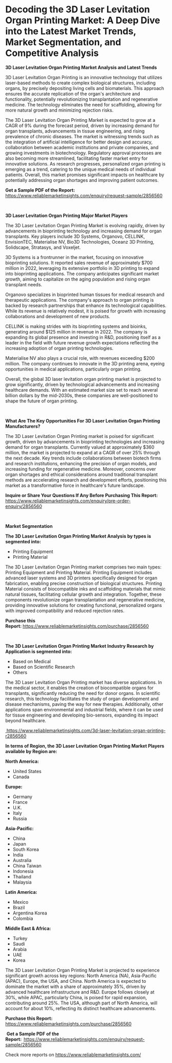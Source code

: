<p><h1>Decoding the 3D Laser Levitation Organ Printing Market: A Deep Dive into the Latest Market Trends, Market Segmentation, and Competitive Analysis</h1></p><p><strong>3D Laser Levitation Organ Printing Market Analysis and Latest Trends</strong></p>
<p><p>3D Laser Levitation Organ Printing is an innovative technology that utilizes laser-based methods to create complex biological structures, including organs, by precisely depositing living cells and biomaterials. This approach ensures the accurate replication of the organ's architecture and functionality, potentially revolutionizing transplantation and regenerative medicine. The technology eliminates the need for scaffolding, allowing for more natural growth and minimizing rejection risks.</p><p>The 3D Laser Levitation Organ Printing Market is expected to grow at a CAGR of 9% during the forecast period, driven by increasing demand for organ transplants, advancements in tissue engineering, and rising prevalence of chronic diseases. The market is witnessing trends such as the integration of artificial intelligence for better design and accuracy, collaboration between academic institutions and private companies, and growing investments in biotechnology. Regulatory approval processes are also becoming more streamlined, facilitating faster market entry for innovative solutions. As research progresses, personalized organ printing is emerging as a trend, catering to the unique medical needs of individual patients. Overall, this market promises significant impacts on healthcare by potentially addressing organ shortages and improving patient outcomes.</p></p>
<p><strong>Get a Sample PDF of the Report:&nbsp;</strong> <a href="https://www.reliablemarketinsights.com/enquiry/request-sample/2856560?utm_campaign=2951&utm_medium=2&utm_source=Github&utm_content=ia&utm_term=12032025&utm_id=3d-laser-levitation-organ-printing">https://www.reliablemarketinsights.com/enquiry/request-sample/2856560</a></p>
<p>&nbsp;</p>
<p><strong>3D Laser Levitation Organ Printing Major Market Players</strong></p>
<p><p>The 3D Laser Levitation Organ Printing Market is evolving rapidly, driven by advancements in bioprinting technology and increasing demand for organ transplants. Key players include 3D Systems, Organovo, CELLINK, EnvisionTEC, Materialise NV, Bio3D Technologies, Oceanz 3D Printing, Solidscape, Stratasys, and Voxeljet.</p><p>3D Systems is a frontrunner in the market, focusing on innovative bioprinting solutions. It reported sales revenue of approximately $700 million in 2022, leveraging its extensive portfolio in 3D printing to expand into bioprinting applications. The company anticipates significant market growth, aiming to capitalize on the aging population and rising organ transplant needs.</p><p>Organovo specializes in bioprinted human tissues for medical research and therapeutic applications. The company's approach to organ printing is backed by research partnerships that enhance its technological capabilities. While its revenue is relatively modest, it is poised for growth with increasing collaborations and development of new products.</p><p>CELLINK is making strides with its bioprinting systems and bioinks, generating around $125 million in revenue in 2022. The company is expanding its global presence and investing in R&D, positioning itself as a leader in the field with future revenue growth expectations reflecting the increasing adoption of organ printing technologies.</p><p>Materialise NV also plays a crucial role, with revenues exceeding $200 million. The company continues to innovate in the 3D printing arena, eyeing opportunities in medical applications, particularly organ printing.</p><p>Overall, the global 3D laser levitation organ printing market is projected to grow significantly, driven by technological advancements and increasing healthcare demands. With an estimated market size set to reach several billion dollars by the mid-2030s, these companies are well-positioned to shape the future of organ printing.</p></p>
<p>&nbsp;</p>
<p><strong>What Are The Key Opportunities For 3D Laser Levitation Organ Printing Manufacturers?</strong></p>
<p><p>The 3D Laser Levitation Organ Printing market is poised for significant growth, driven by advancements in bioprinting technologies and increasing demand for organ transplants. Currently valued at approximately $360 million, the market is projected to expand at a CAGR of over 25% through the next decade. Key trends include collaborations between biotech firms and research institutions, enhancing the precision of organ models, and increasing funding for regenerative medicine. Moreover, concerns over organ shortages and ethical considerations around traditional transplant methods are accelerating research and development efforts, positioning this market as a transformative force in healthcare's future landscape.</p></p>
<p><strong>Inquire or Share Your Questions If Any Before Purchasing This Report:</strong> <a href="https://www.reliablemarketinsights.com/enquiry/pre-order-enquiry/2856560?utm_campaign=2951&utm_medium=2&utm_source=Github&utm_content=ia&utm_term=12032025&utm_id=3d-laser-levitation-organ-printing">https://www.reliablemarketinsights.com/enquiry/pre-order-enquiry/2856560</a></p>
<p>&nbsp;</p>
<p><strong>Market Segmentation</strong></p>
<p><strong>The 3D Laser Levitation Organ Printing Market Analysis by types is segmented into:</strong></p>
<p><ul><li>Printing Equipment</li><li>Printing Material</li></ul></p>
<p><p>The 3D Laser Levitation Organ Printing market comprises two main types: Printing Equipment and Printing Material. Printing Equipment includes advanced laser systems and 3D printers specifically designed for organ fabrication, enabling precise construction of biological structures. Printing Material consists of biocompatible inks and scaffolding materials that mimic natural tissues, facilitating cellular growth and integration. Together, these components revolutionize organ transplantation and regenerative medicine, providing innovative solutions for creating functional, personalized organs with improved compatibility and reduced rejection rates.</p></p>
<p><strong>Purchase this Report:&nbsp;</strong><a href="https://www.reliablemarketinsights.com/purchase/2856560?utm_campaign=2951&utm_medium=2&utm_source=Github&utm_content=ia&utm_term=12032025&utm_id=3d-laser-levitation-organ-printing">https://www.reliablemarketinsights.com/purchase/2856560</a></p>
<p>&nbsp;</p>
<p><strong>The 3D Laser Levitation Organ Printing Market Industry Research by Application is segmented into:</strong></p>
<p><ul><li>Based on Medical</li><li>Based on Scientific Research</li><li>Others</li></ul></p>
<p><p>The 3D Laser Levitation Organ Printing market has diverse applications. In the medical sector, it enables the creation of biocompatible organs for transplants, significantly reducing the need for donor organs. In scientific research, this technology facilitates the study of organ development and disease mechanisms, paving the way for new therapies. Additionally, other applications span environmental and industrial fields, where it can be used for tissue engineering and developing bio-sensors, expanding its impact beyond healthcare.</p></p>
<p><a href="https://www.reliablemarketinsights.com/3d-laser-levitation-organ-printing-r2856560?utm_campaign=2951&utm_medium=2&utm_source=Github&utm_content=ia&utm_term=12032025&utm_id=3d-laser-levitation-organ-printing">&nbsp;https://www.reliablemarketinsights.com/3d-laser-levitation-organ-printing-r2856560</a></p>
<p><strong>In terms of Region, the 3D Laser Levitation Organ Printing Market Players available by Region are:</strong></p>
<p>
    <p> <strong> North America: </strong>
        <ul>
            <li>United States</li>
            <li>Canada</li>
        </ul>
        </p> 
    <p> <strong> Europe: </strong>
        <ul>
            <li>Germany</li>
            <li>France</li>
            <li>U.K.</li>
            <li>Italy</li>
            <li>Russia</li>
        </ul>
        </p> 
    <p> <strong> Asia-Pacific: </strong>
        <ul>
            <li>China</li>
            <li>Japan</li>
            <li>South Korea</li>
            <li>India</li>
            <li>Australia</li>
            <li>China Taiwan</li>
            <li>Indonesia</li>
            <li>Thailand</li>
            <li>Malaysia</li>
        </ul>
        </p> 
    <p> <strong> Latin America: </strong>
        <ul>
            <li>Mexico</li>
            <li>Brazil</li>
            <li>Argentina Korea</li>
            <li>Colombia</li>
        </ul>
        </p> 
    <p> <strong> Middle East & Africa: </strong>
        <ul>
            <li>Turkey</li>
            <li>Saudi</li>
            <li>Arabia</li>
            <li>UAE</li>
            <li>Korea</li>
        </ul>
    </p>
    </p>
<p><p>The 3D Laser Levitation Organ Printing Market is projected to experience significant growth across key regions: North America (NA), Asia-Pacific (APAC), Europe, the USA, and China. North America is expected to dominate the market with a share of approximately 35%, driven by advanced healthcare infrastructure and R&D. Europe follows closely at 30%, while APAC, particularly China, is poised for rapid expansion, contributing around 25%. The USA, although part of North America, will account for about 10%, reflecting its distinct healthcare advancements.</p></p>
<p><strong>Purchase this Report: </strong><a href="https://www.reliablemarketinsights.com/purchase/2856560?utm_campaign=2951&utm_medium=2&utm_source=Github&utm_content=ia&utm_term=12032025&utm_id=3d-laser-levitation-organ-printing">https://www.reliablemarketinsights.com/purchase/2856560</a></p>
<p>&nbsp;<strong>Get a Sample PDF of the Report:&nbsp;&nbsp;</strong><a href="https://www.reliablemarketinsights.com/enquiry/request-sample/2856560?utm_campaign=2951&utm_medium=2&utm_source=Github&utm_content=ia&utm_term=12032025&utm_id=3d-laser-levitation-organ-printing">https://www.reliablemarketinsights.com/enquiry/request-sample/2856560</a></p>
<p><strong></strong></p>
<p>Check more reports on <a href="https://www.reliablemarketinsights.com/?utm_campaign=2951&utm_medium=2&utm_source=Github&utm_content=ia&utm_term=12032025&utm_id=3d-laser-levitation-organ-printing">https://www.reliablemarketinsights.com/</a></p>